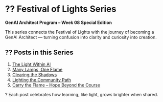 ﻿# ?? Festival of Lights Series
**GenAI Architect Program – Week 08 Special Edition**

This series connects the Festival of Lights with the journey of becoming a GenAI Architect — turning confusion into clarity and curiosity into creation.

## ?? Posts in this Series
1. [The Light Within AI](./Post-01-The-Light-Within-AI.md)
2. [Many Lamps, One Flame](./Post-02-Many-Lamps-One-Flame.md)
3. [Clearing the Shadows](./Post-03-Clearing-the-Shadows.md)
4. [Lighting the Community Path](./Post-04-Lighting-the-Community-Path.md)
5. [Carry the Flame – Hope Beyond the Course](./Post-05-Carry-the-Flame.md)

? Each post celebrates how learning, like light, grows brighter when shared.

